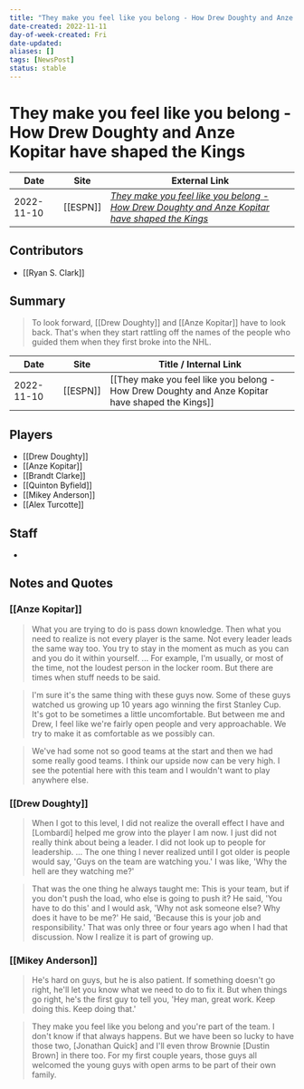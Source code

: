 ```yaml
---
title: "They make you feel like you belong - How Drew Doughty and Anze Kopitar have shaped the Kings"
date-created: 2022-11-11
day-of-week-created: Fri
date-updated: 
aliases: []
tags: [NewsPost]
status: stable
---
```


# They make you feel like you belong - How Drew Doughty and Anze Kopitar have shaped the Kings

| Date       | Site     | External Link                                                                                                                                                                             |
| ---------- | -------- | ----------------------------------------------------------------------------------------------------------------------------------------------------------------------------------------- |
| 2022-11-10 | [[ESPN]] | [*They make you feel like you belong - How Drew Doughty and Anze Kopitar have shaped the Kings*](https://www.espn.com/nhl/story/_/id/34987255/how-drew-doughty-anze-kopitar-shaped-kings) |

## Contributors
- [[Ryan S. Clark]]

## Summary
> To look forward, [[Drew Doughty]] and [[Anze Kopitar]] have to look back. That's when they start rattling off the names of the people who guided them when they first broke into the NHL.

| Date       | Site     | Title / Internal Link                                                                            |
| ---------- | -------- | ------------------------------------------------------------------------------------------------ |
| 2022-11-10 | [[ESPN]] | [[They make you feel like you belong - How Drew Doughty and Anze Kopitar have shaped the Kings]] |

## Players
- [[Drew Doughty]]
- [[Anze Kopitar]]
- [[Brandt Clarke]]
- [[Quinton Byfield]]
- [[Mikey Anderson]]
- [[Alex Turcotte]]

## Staff
- 

## Notes and Quotes
### [[Anze Kopitar]]
> What you are trying to do is pass down knowledge. Then what you need to realize is not every player is the same. Not every leader leads the same way too. You try to stay in the moment as much as you can and you do it within yourself. ... For example, I'm usually, or most of the time, not the loudest person in the locker room. But there are times when stuff needs to be said.

> I'm sure it's the same thing with these guys now. Some of these guys watched us growing up 10 years ago winning the first Stanley Cup. It's got to be sometimes a little uncomfortable. But between me and Drew, I feel like we're fairly open people and very approachable. We try to make it as comfortable as we possibly can.

> We've had some not so good teams at the start and then we had some really good teams. I think our upside now can be very high. I see the potential here with this team and I wouldn't want to play anywhere else.

### [[Drew Doughty]]
> When I got to this level, I did not realize the overall effect I have and \[Lombardi] helped me grow into the player I am now. I just did not really think about being a leader. I did not look up to people for leadership. ... The one thing I never realized until I got older is people would say, 'Guys on the team are watching you.' I was like, 'Why the hell are they watching me?'

> That was the one thing he always taught me: This is your team, but if you don't push the load, who else is going to push it? He said, 'You have to do this' and I would ask, 'Why not ask someone else? Why does it have to be me?' He said, 'Because this is your job and responsibility.' That was only three or four years ago when I had that discussion. Now I realize it is part of growing up.

### [[Mikey Anderson]]
> He's hard on guys, but he is also patient. If something doesn't go right, he'll let you know what we need to do to fix it. But when things go right, he's the first guy to tell you, 'Hey man, great work. Keep doing this. Keep doing that.'

> They make you feel like you belong and you're part of the team. I don't know if that always happens. But we have been so lucky to have those two, \[Jonathan Quick] and I'll even throw Brownie \[Dustin Brown] in there too. For my first couple years, those guys all welcomed the young guys with open arms to be part of their own family.

